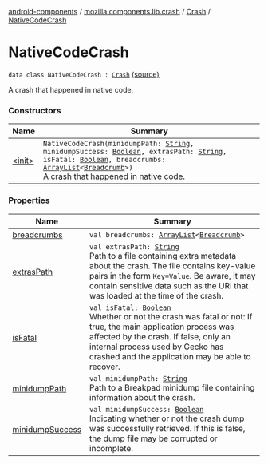 [android-components](../../../index.md) / [mozilla.components.lib.crash](../../index.md) / [Crash](../index.md) / [NativeCodeCrash](./index.md)

# NativeCodeCrash

`data class NativeCodeCrash : `[`Crash`](../index.md) [(source)](https://github.com/mozilla-mobile/android-components/blob/master/components/lib/crash/src/main/java/mozilla/components/lib/crash/Crash.kt#L65)

A crash that happened in native code.

### Constructors

| Name | Summary |
|---|---|
| [&lt;init&gt;](-init-.md) | `NativeCodeCrash(minidumpPath: `[`String`](https://kotlinlang.org/api/latest/jvm/stdlib/kotlin/-string/index.html)`, minidumpSuccess: `[`Boolean`](https://kotlinlang.org/api/latest/jvm/stdlib/kotlin/-boolean/index.html)`, extrasPath: `[`String`](https://kotlinlang.org/api/latest/jvm/stdlib/kotlin/-string/index.html)`, isFatal: `[`Boolean`](https://kotlinlang.org/api/latest/jvm/stdlib/kotlin/-boolean/index.html)`, breadcrumbs: `[`ArrayList`](https://kotlinlang.org/api/latest/jvm/stdlib/kotlin.collections/-array-list/index.html)`<`[`Breadcrumb`](../../-breadcrumb/index.md)`>)`<br>A crash that happened in native code. |

### Properties

| Name | Summary |
|---|---|
| [breadcrumbs](breadcrumbs.md) | `val breadcrumbs: `[`ArrayList`](https://kotlinlang.org/api/latest/jvm/stdlib/kotlin.collections/-array-list/index.html)`<`[`Breadcrumb`](../../-breadcrumb/index.md)`>` |
| [extrasPath](extras-path.md) | `val extrasPath: `[`String`](https://kotlinlang.org/api/latest/jvm/stdlib/kotlin/-string/index.html)<br>Path to a file containing extra metadata about the crash. The file contains key-value pairs     in the form `Key=Value`. Be aware, it may contain sensitive data such as the URI that was     loaded at the time of the crash. |
| [isFatal](is-fatal.md) | `val isFatal: `[`Boolean`](https://kotlinlang.org/api/latest/jvm/stdlib/kotlin/-boolean/index.html)<br>Whether or not the crash was fatal or not: If true, the main application process was affected     by the crash. If false, only an internal process used by Gecko has crashed and the application     may be able to recover. |
| [minidumpPath](minidump-path.md) | `val minidumpPath: `[`String`](https://kotlinlang.org/api/latest/jvm/stdlib/kotlin/-string/index.html)<br>Path to a Breakpad minidump file containing information about the crash. |
| [minidumpSuccess](minidump-success.md) | `val minidumpSuccess: `[`Boolean`](https://kotlinlang.org/api/latest/jvm/stdlib/kotlin/-boolean/index.html)<br>Indicating whether or not the crash dump was successfully retrieved. If this is false,     the dump file may be corrupted or incomplete. |
